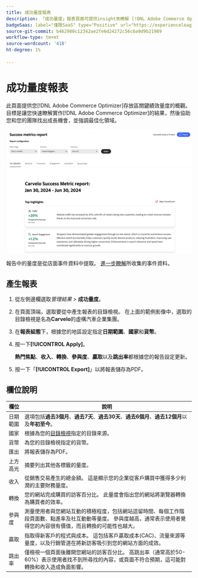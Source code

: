 ```yaml
---
title: 成功量度報表
description: 「成功量度」報表頁面可提供insight來瞭解 [!DNL Adobe Commerce Optimizer] 存放區的主要效能量度。
badgeSaas: label="僅限SaaS" type="Positive" url="https://experienceleague.adobe.com/en/docs/commerce/user-guides/product-solutions" tooltip="僅適用於Adobe Commerce as a Cloud Service和Adobe Commerce Optimizer專案(Adobe管理的SaaS基礎結構)。"
source-git-commit: b462980c12342ae2fe6d24272c56c6a9d9b21989
workflow-type: tm+mt
source-wordcount: '418'
ht-degree: 1%

---
```


# 成功量度報表

此頁面提供您[!DNL Adobe Commerce Optimizer]存放區關鍵績效量度的概觀。 目標是讓您快速瞭解實作[!DNL Adobe Commerce Optimizer]的結果，然後協助您和您的團隊找出成長機會，並強調最佳化領域。

![成功量度報告](../assets/success-metrics.png)

報告中的量度是從店面事件資料中提取。 [進一步瞭解](../setup/events/overview.md)所收集的事件資料。

## 產生報表

1. 從左側邊欄選取&#x200B;_管理結果_ > **成功量度**。
1. 在頁面頂端，選取要從中產生報表的目錄檢視。 在上面的範例影像中，選取的目錄檢視是名為&#x200B;**Carvelo**&#x200B;的虛構汽車企業集團。
1. 在&#x200B;**報表組態**&#x200B;下，根據您的地區設定指定&#x200B;**日期範圍**、**國家**&#x200B;和&#x200B;**貨幣**。
1. 按一下&#x200B;**[!UICONTROL Apply]**。

   **熱門焦點**、**收入**、**轉換**、**參與度**、**贏取**&#x200B;以及&#x200B;**跳出率**&#x200B;都根據您的報告設定更新。

1. 按一下「**[!UICONTROL Export]**」以將報表儲存為PDF。

## 欄位說明

| 欄位 | 說明 |
|---|---|
| 日期範圍 | 選項包括&#x200B;**過去3個月**、**過去7天**、**過去30天**、**過去6個月**、**過去12個月**&#x200B;以及&#x200B;**年初至今**。 |
| 國家 | 根據為您的[目錄檢視](../setup/catalog-view.md)指定的目錄來源。 |
| 貨幣 | 為您的目錄檢視指定的貨幣。 |
| 匯出 | 將報表儲存為PDF。 |
| 上方高光 | 摘要列出其他各標籤的量度。 |
| 收入 | 從銷售交易產生的總金額。 這是顯示您的企業從客戶購買中獲得多少利潤的主要財務量度。 |
| 轉換 | 您的網站完成購買的訪客百分比。 此量度會指出您的網站將瀏覽器轉換為購買者的效率。 |
| 參與度 | 測量使用者與您網站互動的積極程度，包括網站逗留時間、每個工作階段頁面數、點進率及社互動動等量度。 參與度越高，通常表示使用者覺得您的內容很有價值，而且轉換的可能性也越大。 |
| 贏取 | 指取得新客戶的程式與成本。 這包括客戶贏取成本(CAC)、流量來源等量度，以及行銷管道在將新訪客吸引到您的網站方面的成效。 |
| 跳出率 | 僅檢視一個頁面後離開您網站的訪客百分比。 高跳出率（通常高於50-60%）表示使用者找不到所尋找的內容，或頁面不符合預期，這可能對轉換和收入造成負面影響。 |
